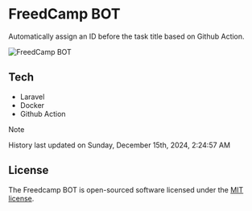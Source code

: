 # FreedCamp BOT

Automatically assign an ID before the task title based on Github Action.

![FreedCamp BOT](https://repository-images.githubusercontent.com/737932867/7d34798b-2680-471c-b089-a78a718d3d6a)

## Tech

- Laravel
- Docker
- Github Action

> [!NOTE]  
> History last updated on Sunday, December 15th, 2024, 2:24:57 AM

## License

The Freedcamp BOT is open-sourced software licensed under the [MIT license](https://opensource.org/licenses/MIT).
